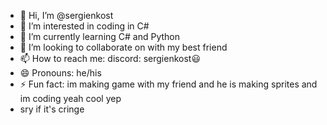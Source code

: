 - 👋 Hi, I’m @sergienkost
- 👀 I’m interested in coding in C#
- 🌱 I’m currently learning C# and Python
- 💞️ I’m looking to collaborate on with my best friend
- 📫 How to reach me: discord: sergienkost😃
- 😄 Pronouns: he/his
- ⚡ Fun fact: im making game with my friend and he is making sprites and im coding yeah cool yep
- sry if it's cringe
